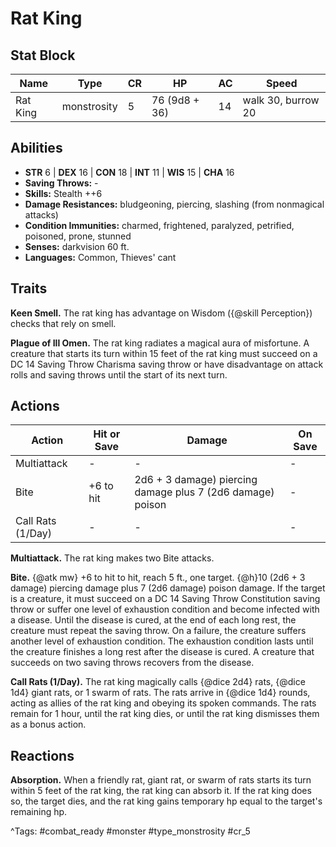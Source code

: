 # Rat King

## Stat Block

| Name | Type | CR | HP | AC | Speed |
|------|------|----|----|----|-------|
| Rat King | monstrosity | 5 | 76 (9d8 + 36) | 14 | walk 30, burrow 20 |

## Abilities

- **STR** 6 | **DEX** 16 | **CON** 18 | **INT** 11 | **WIS** 15 | **CHA** 16
- **Saving Throws:** -  
- **Skills:** Stealth ++6  
- **Damage Resistances:** bludgeoning, piercing, slashing (from nonmagical attacks)  
- **Condition Immunities:** charmed, frightened, paralyzed, petrified, poisoned, prone, stunned  
- **Senses:** darkvision 60 ft.  
- **Languages:** Common, Thieves' cant

## Traits

**Keen Smell.** The rat king has advantage on Wisdom ({@skill Perception}) checks that rely on smell.

**Plague of Ill Omen.** The rat king radiates a magical aura of misfortune. A creature that starts its turn within 15 feet of the rat king must succeed on a DC 14 Saving Throw Charisma saving throw or have disadvantage on attack rolls and saving throws until the start of its next turn.


## Actions

| Action | Hit or Save | Damage | On Save |
|--------|--------------|--------|----------|
| Multiattack | - | - | - |
| Bite | +6 to hit | 2d6 + 3 damage) piercing damage plus 7 (2d6 damage) poison | - |
| Call Rats (1/Day) | - | - | - |

**Multiattack.** The rat king makes two Bite attacks.

**Bite.** {@atk mw} +6 to hit to hit, reach 5 ft., one target. {@h}10 (2d6 + 3 damage) piercing damage plus 7 (2d6 damage) poison damage. If the target is a creature, it must succeed on a DC 14 Saving Throw Constitution saving throw or suffer one level of exhaustion condition and become infected with a disease. Until the disease is cured, at the end of each long rest, the creature must repeat the saving throw. On a failure, the creature suffers another level of exhaustion condition. The exhaustion condition lasts until the creature finishes a long rest after the disease is cured. A creature that succeeds on two saving throws recovers from the disease.

**Call Rats (1/Day).** The rat king magically calls {@dice 2d4} rats, {@dice 1d4} giant rats, or 1 swarm of rats. The rats arrive in {@dice 1d4} rounds, acting as allies of the rat king and obeying its spoken commands. The rats remain for 1 hour, until the rat king dies, or until the rat king dismisses them as a bonus action.

## Reactions

**Absorption.** When a friendly rat, giant rat, or swarm of rats starts its turn within 5 feet of the rat king, the rat king can absorb it. If the rat king does so, the target dies, and the rat king gains temporary hp equal to the target's remaining hp.



^Tags: #combat_ready #monster #type_monstrosity #cr_5